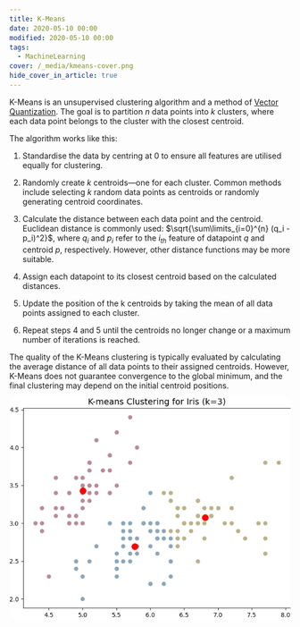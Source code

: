 ```yaml
---
title: K-Means
date: 2020-05-10 00:00
modified: 2020-05-10 00:00
tags:
  - MachineLearning
cover: /_media/kmeans-cover.png
hide_cover_in_article: true
---
```


K-Means is an unsupervised clustering algorithm and a method of [Vector Quantization](../../../permanent/vector-quantization.md). The goal is to partition $n$ data points into $k$ clusters, where each data point belongs to the cluster with the closest centroid.

The algorithm works like this:

1. Standardise the data by centring at 0 to ensure all features are utilised equally for clustering.
2. Randomly create $k$ centroids—one for each cluster. Common methods include selecting $k$ random data points as centroids or randomly generating centroid coordinates.
3. Calculate the distance between each data point and the centroid. Euclidean distance is commonly used: $\sqrt{\sum\limits_{i=0}^{n} (q_i - p_i)^2}$, where $q_i$ and $p_i$ refer to the $i_{th}$ feature of datapoint $q$ and centroid $p$, respectively. However, other distance functions may be more suitable.

4. Assign each datapoint to its closest centroid based on the calculated distances.
5. Update the position of the k centroids by taking the mean of all data points assigned to each cluster.
6. Repeat steps 4 and 5 until the centroids no longer change or a maximum number of iterations is reached.

The quality of the K-Means clustering is typically evaluated by calculating the average distance of all data points to their assigned centroids. However, K-Means does not guarantee convergence to the global minimum, and the final clustering may depend on the initial centroid positions.

![](../_media/kmeans.png)